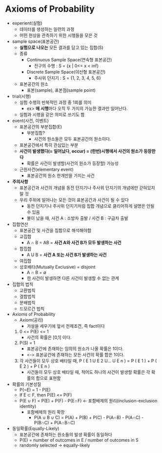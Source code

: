 # Axioms of Probability
* experient(실험)
    * 데이터를 생성하는 일련의 과정
    * 어떤 현상을 관측하기 위한 시행들을 모은 것
* sample space(표본공간)
    * **실험으로 나오는** 모든 결과를 담고 있는 집합(S)
    * 종류
        * Continuous Sample Space(연속형 표본공간)
            * 전구의 수명 : S = {x | 0<= x < inf}
        * Discrete Sample Space(이산형 표본공간)
            * 주사위 던지기 : S = {1, 2, 3, 4, 5, 6}
    * 표본공간의 원소
        * 표본(sample), 표본점(sample point)
* trial(시행)
    * 실험 수행의 반복적인 과정 중 1회를 의미
        * ex> **매 시행**마다 오직 두 가지의 가능한 결과만 일어난다.
    * 실험과 시행을 같은 의미로 쓰기도 함
* event(사건, 이벤트)
    * 표본공간의 부분집합(E)
        * 부분집합?
            * 사건의 원소들은 모두 표본공간의 원소이다.
    * 표본공간에서 특히 관심있는 부분
    * **사건이 발생했다(= 일어났다, occur) = (한번)시행에서 사건의 원소가 등장한다**
        * 확률은 사건이 발생할(사건의 원소가 등장할) 가능성
    * 근원사건(elementary event)
        * 표본공간의 원소 한개만을 가지는 사건
* **주의사항**
    * 표본공간과 사건의 개념을 동전 던지기나 주사위 던지기의 개념에만 갇혀있지 말 것
    * 우리 주위에 일어나는 모든 것이 표본공간과 사건이 될 수 있다
        * 동전 던지기나 주사위 던지기처럼 집합 개념으로 클리어하게 설명은 안될 수 있음
        * 불이 났을 때, 사건 A : 소방차 출발 / 사건 B : 구급차 출발
* 집합연산
    * 표본공간 및 사건을 집합으로 해석해야함
    * 교집합
        * A ∩ B = AB = **사건 A와 사건 B가 모두 발생하는 사건**
    * 합집합
        * A U B =  **사건 A 또는 사건 B가 발생하는 사건**
    * 여집합
    * 상호배타(Mutually Exclusive) = disjoint
        * A ∩ B = ∅
        * 한 사건이 발생하면 다른 사건이 발생할 수 없는 관계
* 집합의 법칙
    * 교환법칙
    * 결합법칙
    * 분배법칙
    * 드모르간 법칙
* Axioms of Probability
    * Axiom(공리)
        * 가설을 세우기에 앞서 전제조건, 즉 fact이다
    1. 0 <= P(E) <= 1
        * 사건의 확률은 [0,1] 이다.
    2. P(S) = 1
        * 표본공간에 존재하는 임의의 원소가 나올 확률은 1이다.
        * <-> 표본공간에 존재하는 모든 사건의 확률 합은 1이다.
    3. 각 사건들이 모두 상호 배타일 때, P ( E 1 U E 2 U... U E n ) = P ( E 1 ) + P ( E 2 ) + P ( E n )
        * 사건들이 모두 상호 배타일 때, 적어도 하나의 사건이 발생할 확률은 각 확률의 합으로 표현함
* 확률의 기본성질
    * P(~E) = 1 - P(E)
    * If E ⊂ F, then P(E) <= P(F)
    * P(E ∪ F) = P(E) + P(F) - P(E∩F) <- 포함배제의 원리(inclusion-exclusion identity)
        *  포함배제의 원리 확장
            * P(A ∪ B ∪ C) = P(A) + P(B) + P(C) - P(A∩B) - P(A∩C) - P(B∩C) + P(A∩B∩C)
* 동일확률(Equally-Likely)
    * 표본공간에 존재하는 원소들의 발생 확률이 동일하다
    * P(E) = number of outcomes in E / number of outcomes in S
    * randomly selected -> equally-likely
